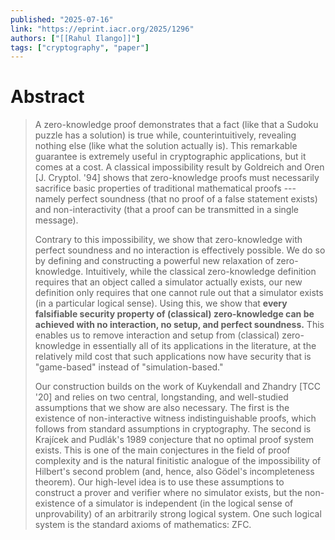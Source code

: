 ```yaml
---
published: "2025-07-16"
link: "https://eprint.iacr.org/2025/1296"
authors: ["[[Rahul Ilango]]"]
tags: ["cryptography", "paper"]
---
```


# Abstract

> A zero-knowledge proof demonstrates that a fact (like that a Sudoku puzzle has a solution) is true while, counterintuitively, revealing nothing else (like what the solution actually is). This remarkable guarantee is extremely useful in cryptographic applications, but it comes at a cost. A classical impossibility result by Goldreich and Oren [J. Cryptol. '94] shows that zero-knowledge proofs must necessarily sacrifice basic properties of traditional mathematical proofs --- namely perfect soundness (that no proof of a false statement exists) and non-interactivity (that a proof can be transmitted in a single message).
> 
> Contrary to this impossibility, we show that zero-knowledge with perfect soundness and no interaction is effectively possible. We do so by defining and constructing a powerful new relaxation of zero-knowledge. Intuitively, while the classical zero-knowledge definition requires that an object called a simulator actually exists, our new definition only requires that one cannot rule out that a simulator exists (in a particular logical sense). Using this, we show that **every falsifiable security property of (classical) zero-knowledge can be achieved with no interaction, no setup, and perfect soundness.** This enables us to remove interaction and setup from (classical) zero-knowledge in essentially all of its applications in the literature, at the relatively mild cost that such applications now have security that is "game-based" instead of "simulation-based."
> 
> Our construction builds on the work of Kuykendall and Zhandry [TCC '20] and relies on two central, longstanding, and well-studied assumptions that we show are also necessary. The first is the existence of non-interactive witness indistinguishable proofs, which follows from standard assumptions in cryptography. The second is Krajícek and Pudlák's 1989 conjecture that no optimal proof system exists. This is one of the main conjectures in the field of proof complexity and is the natural finitistic analogue of the impossibility of Hilbert's second problem (and, hence, also Gödel's incompleteness theorem). Our high-level idea is to use these assumptions to construct a prover and verifier where no simulator exists, but the non-existence of a simulator is independent (in the logical sense of unprovability) of an arbitrarily strong logical system. One such logical system is the standard axioms of mathematics: ZFC.